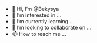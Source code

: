 - 👋 Hi, I’m @Bekysya
- 👀 I’m interested in ...
- 🌱 I’m currently learning ...
- 💞️ I’m looking to collaborate on ...
- 📫 How to reach me ...

<!---
Bekysya/Bekysya is a ✨ special ✨ repository because its `README.md` (this file) appears on your GitHub profile.
You can click the Preview link to take a look at your changes.
--->
